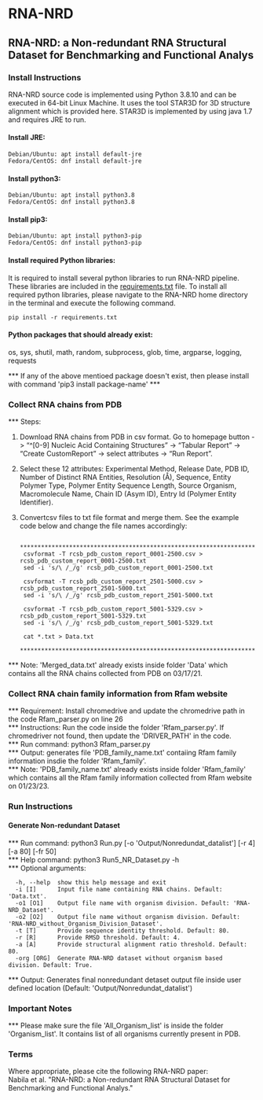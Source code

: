 # RNA-NRD 

## RNA-NRD: a Non-redundant RNA Structural Dataset for Benchmarking and Functional Analys  

### Install Instructions 
RNA-NRD source code is implemented using Python 3.8.10 and can be executed in 64-bit Linux Machine. It uses the tool STAR3D for 3D structure alignment which is provided here. STAR3D is implemented by using java 1.7 and requires JRE to run.

#### Install JRE:  
```
Debian/Ubuntu: apt install default-jre
Fedora/CentOS: dnf install default-jre 
```
#### Install python3:
```
Debian/Ubuntu: apt install python3.8  
Fedora/CentOS: dnf install python3.8 
```
#### Install pip3: 
```
Debian/Ubuntu: apt install python3-pip  
Fedora/CentOS: dnf install python3-pip  
```
#### Install required Python libraries:  
It is required to install several python libraries to run RNA-NRD pipeline. These libraries are included in the [requirements.txt](requirements.txt) file. To install all required python libraries, please navigate to the RNA-NRD home directory in the terminal and execute the following command.

```
pip install -r requirements.txt
``` 

#### Python packages that should already exist:  
os, sys, shutil, math, random, subprocess, glob, time, argparse, logging, requests  
  
*** If any of the above mentioed package doesn't exist, then please install with command 'pip3 install package-name' ***



### Collect RNA chains from PDB
*** Steps:
1. Download RNA chains from PDB in csv format. Go to homepage button -> “^[0-9] Nucleic Acid Containing Structures” -> “Tabular Report” -> “Create CustomReport” -> select attributes -> “Run Report”.
2. Select these 12 attributes: Experimental Method, Release Date, PDB ID, Number of Distinct RNA Entities, Resolution (Å), Sequence, Entity Polymer Type, Polymer Entity Sequence Length, Source Organism, Macromolecule Name, Chain ID (Asym ID), Entry Id (Polymer Entity Identifier).
3. Convertcsv files to txt file format and merge them. See the example code below and change the file names accordingly:
		
		****************************************************************************************
		csvformat -T rcsb_pdb_custom_report_0001-2500.csv > rcsb_pdb_custom_report_0001-2500.txt
		sed -i 's/\ /_/g' rcsb_pdb_custom_report_0001-2500.txt

		csvformat -T rcsb_pdb_custom_report_2501-5000.csv > rcsb_pdb_custom_report_2501-5000.txt
		sed -i 's/\ /_/g' rcsb_pdb_custom_report_2501-5000.txt

		csvformat -T rcsb_pdb_custom_report_5001-5329.csv > rcsb_pdb_custom_report_5001-5329.txt
		sed -i 's/\ /_/g' rcsb_pdb_custom_report_5001-5329.txt

		cat *.txt > Data.txt
		****************************************************************************************
		
*** Note: 'Merged_data.txt' already exists inside folder 'Data' which contains all the RNA chains collected from PDB on 03/17/21.



### Collect RNA chain family information from Rfam website   
*** Requirement: Install chromedrive and update the chromedrive path in the code Rfam_parser.py on line 26   
*** Instructions: Run the code inside the folder 'Rfam_parser.py'. If chromedriver not found, then update the 'DRIVER_PATH' in the code.     
*** Run command: python3 Rfam_parser.py  
*** Output: generates file 'PDB_family_name.txt' contaiing Rfam family information insdie the folder 'Rfam_family'.   
*** Note: 'PDB_family_name.txt' already exists inside folder 'Rfam_family' which contains all the Rfam family information collected from Rfam website on 01/23/23.     


### Run Instructions
  
#### Generate Non-redundant Dataset  
  
*** Run command: python3 Run.py [-o 'Output/Nonredundat_datalist'] [-r 4] [-a 80] [-fr 50]  
*** Help command: python3 Run5_NR_Dataset.py -h  
*** Optional arguments: 
```
  -h, --help  show this help message and exit  
  -i [I]      Input file name containing RNA chains. Default: 'Data.txt'.  
  -o1 [O1]    Output file name with organism division. Default: 'RNA-NRD_Dataset'.  
  -o2 [O2]    Output file name without organism division. Default: 'RNA-NRD_without_Organism_Division_Dataset'.  
  -t [T]      Provide sequence identity threshold. Default: 80.  
  -r [R]      Provide RMSD threshold. Default: 4.  
  -a [A]      Provide structural alignment ratio threshold. Default: 80.  
  -org [ORG]  Generate RNA-NRD dataset without organism based division. Default: True. 
```
*** Output: Generates final nonredundant detaset output file inside user defined location (Default: 'Output/Nonredundat_datalist')  

            
### Important Notes
*** Please make sure the file 'All_Organism_list' is inside the folder 'Organism_list'. It contains list of all organisms currently present in PDB.


### Terms  
Where appropriate, please cite the following RNA-NRD paper:  
Nabila et al. "RNA-NRD: a Non-redundant RNA Structural Dataset for Benchmarking and Functional Analys."  
